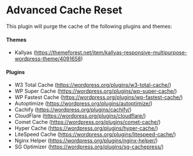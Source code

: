 # Advanced Cache Reset
 This plugin will purge the cache of the following plugins and themes:
 
 
#### Themes
* Kallyas (https://themeforest.net/item/kallyas-responsive-multipurpose-wordpress-theme/4091658)


#### Plugins
* W3 Total Cache (https://wordpress.org/plugins/w3-total-cache/)
* WP Super Cache (https://wordpress.org/plugins/wp-super-cache/)
* WP Fastest Cache (https://wordpress.org/plugins/wp-fastest-cache/)
* Autoptimize (https://wordpress.org/plugins/autoptimize/)
* Cachify (https://wordpress.org/plugins/cachify/)
* CloudFlare (https://wordpress.org/plugins/cloudflare/)
* Comet Cache (https://wordpress.org/plugins/comet-cache/)
* Hyper Cache (https://wordpress.org/plugins/hyper-cache/)
* LiteSpeed Cache (https://wordpress.org/plugins/litespeed-cache/)
* Nginx Helper (https://wordpress.org/plugins/nginx-helper/)
* SG Optimizer (https://wordpress.org/plugins/sg-cachepress/)
